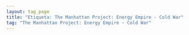 ```yaml
---
layout: tag_page
title: "Etiqueta: The Manhattan Project: Energy Empire - Cold War"
tag: "The Manhattan Project: Energy Empire - Cold War"
---
```

